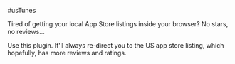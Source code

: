 #usTunes

Tired of getting your local App Store listings inside your browser? No stars, no reviews...

Use this plugin. It'll always re-direct you to the US app store listing, which hopefully, has more reviews and ratings.